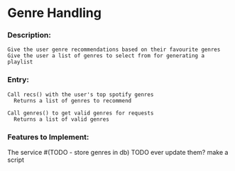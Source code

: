 # Genre Handling

### Description:
    Give the user genre recommendations based on their favourite genres
    Give the user a list of genres to select from for generating a playlist

### Entry:
    Call recs() with the user's top spotify genres
      Returns a list of genres to recommend
   
    Call genres() to get valid genres for requests
      Returns a list of valid genres

### Features to Implement:
   The service
   #(TODO - store genres in db) TODO ever update them? make a script
